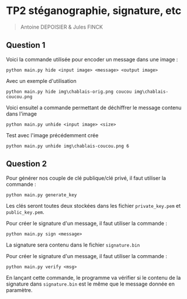 # TP2 stéganographie, signature, etc

>Antoine DEPOISIER & Jules FINCK

## Question 1

Voici la commande utilisée pour encoder un message dans une image :

```shell
python main.py hide <input image> <message> <output image>
```

Avec un exemple d'utilisation

```shell
python main.py hide img\chablais-orig.png coucou img\chablais-coucou.png
```

Voici ensuitel a commande permettant de déchiffrer le message contenu dans l'image

```shell
python main.py unhide <input image> <size>
```

Test avec l'image précédemment crée

```shell
python main.py unhide img\chablais-coucou.png 6
```

## Question 2

Pour générer nos couple de clé publique/clé privé, il faut utiliser la commande :

```shell
python main.py generate_key
```

Les clés seront toutes deux stockées dans les fichier `private_key.pem` et `public_key.pem`.

Pour créer le signature d'un message, il faut utiliser la commande :

```shell
python main.py sign <message>
```

La signature sera contenu dans le fichier `signature.bin`

Pour créer le signature d'un message, il faut utiliser la commande :

```shell
python main.py verify <msg>
```

En lançant cette commande, le programme va vérifier si le contenu de la signature dans `signature.bin` est le même que le message  donnée en paramètre.

